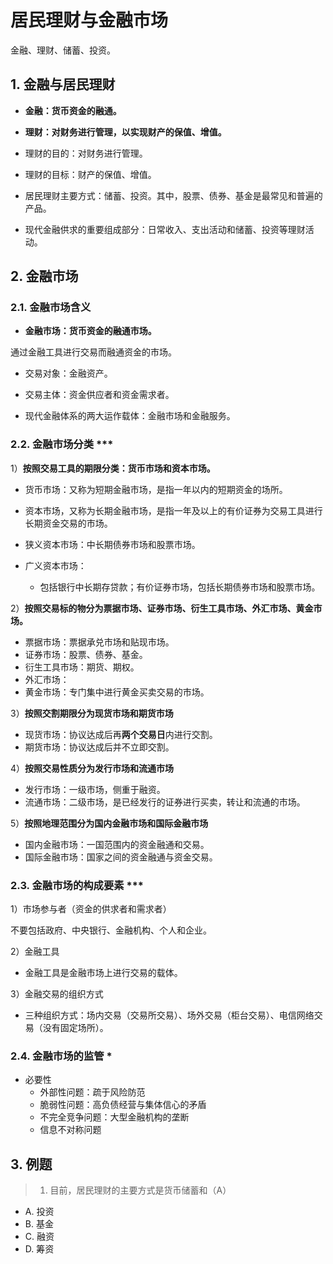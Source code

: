# 居民理财与金融市场

金融、理财、储蓄、投资。

## 1. 金融与居民理财

- **金融：货币资金的融通。**

- **理财：对财务进行管理，以实现财产的保值、增值。**

- 理财的目的：对财务进行管理。

- 理财的目标：财产的保值、增值。

- 居民理财主要方式：储蓄、投资。其中，股票、债券、基金是最常见和普遍的产品。

- 现代金融供求的重要组成部分：日常收入、支出活动和储蓄、投资等理财活动。

## 2. 金融市场

### 2.1. 金融市场含义

- **金融市场：货币资金的融通市场。**

通过金融工具进行交易而融通资金的市场。

- 交易对象：金融资产。
- 交易主体：资金供应者和资金需求者。

- 现代金融体系的两大运作载体：金融市场和金融服务。

### 2.2. 金融市场分类 ***

1）**按照交易工具的期限分类：货币市场和资本市场。**

- 货币市场：又称为短期金融市场，是指一年以内的短期资金的场所。
- 资本市场，又称为长期金融市场，是指一年及以上的有价证券为交易工具进行长期资金交易的市场。

- 狭义资本市场：中长期债券市场和股票市场。
- 广义资本市场：
    - 包括银行中长期存贷款；有价证券市场，包括长期债券市场和股票市场。

2）**按照交易标的物分为票据市场、证券市场、衍生工具市场、外汇市场、黄金市场。**

- 票据市场：票据承兑市场和贴现市场。
- 证券市场：股票、债券、基金。
- 衍生工具市场：期货、期权。
- 外汇市场：
- 黄金市场：专门集中进行黄金买卖交易的市场。

3）**按照交割期限分为现货市场和期货市场**

- 现货市场：协议达成后再**两个交易日**内进行交割。
- 期货市场：协议达成后并不立即交割。

4）**按照交易性质分为发行市场和流通市场**

- 发行市场：一级市场，侧重于融资。
- 流通市场：二级市场，是已经发行的证券进行买卖，转让和流通的市场。

5）**按照地理范围分为国内金融市场和国际金融市场**

- 国内金融市场：一国范围内的资金融通和交易。
- 国际金融市场：国家之间的资金融通与资金交易。

### 2.3. 金融市场的构成要素 ***

1）市场参与者（资金的供求者和需求者）

不要包括政府、中央银行、金融机构、个人和企业。

2）金融工具

- 金融工具是金融市场上进行交易的载体。

3）金融交易的组织方式

- 三种组织方式：场内交易（交易所交易）、场外交易（柜台交易）、电信网络交易（没有固定场所）。

### 2.4. 金融市场的监管 *

- 必要性
    - 外部性问题：疏于风险防范
    - 脆弱性问题：高负债经营与集体信心的矛盾
    - 不完全竞争问题：大型金融机构的垄断
    - 信息不对称问题

## 3. 例题

> 1. 目前，居民理财的主要方式是货币储蓄和（A）

- A. 投资  
- B. 基金  
- C. 融资  
- D. 筹资  
